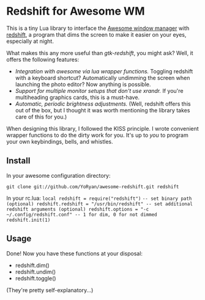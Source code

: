 # Redshift for Awesome WM

This is a tiny Lua library to interface the [Awesome window manager](http://awesome.naquadah.org) with [redshift](http://jonls.dk/redshift/), a program that dims the screen to make it easier on your eyes, especially at night.

What makes this any more useful than *gtk-redshift*, you might ask? Well, it offers the following features:

* _Integration with awesome via lua wrapper functions._ Toggling redshift with a keyboard shortcut? Automatically undimming the screen when launching the photo editor? Now anything is possible.
* _Support for multiple monitor setups that don't use xrandr._ If you're multiheading graphics cards, this is a must-have.
* _Automatic, periodic brightness adjustments._ (Well, redshift offers this out of the box, but I thought it was worth mentioning the library takes care of this for you.)

When designing this library, I followed the KISS principle. I wrote convenient wrapper functions to do the dirty work for you. It's up to *you* to program your own keybindings, bells, and whistles.

## Install

In your awesome configuration directory:

`git clone git://github.com/YoRyan/awesome-redshift.git redshift`

In your rc.lua:
`local redshift = require("redshift")`
`
-- set binary path (optional)
redshift.redshift = "/usr/bin/redshift"
-- set additional redshift arguments (optional)
redshift.options = "-c ~/.config/redshift.conf"
-- 1 for dim, 0 for not dimmed
redshift.init(1)
`

## Usage

Done! Now you have these functions at your disposal:

* redshift.dim()
* redshift.undim()
* redshift.toggle()

(They're pretty self-explanatory...)